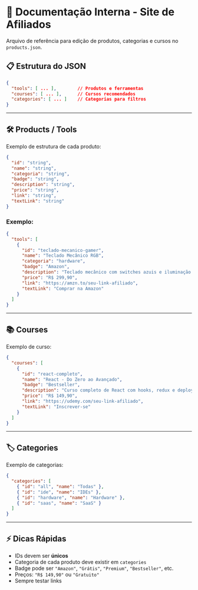 # 📘 Documentação Interna - Site de Afiliados

Arquivo de referência para edição de produtos, categorias e cursos no `products.json`.  

## 📋 Estrutura do JSON

```json
{
  "tools": [ ... ],        // Produtos e ferramentas
  "courses": [ ... ],      // Cursos recomendados
  "categories": [ ... ]    // Categorias para filtros
}
```

---

## 🛠️ Products / Tools

Exemplo de estrutura de cada produto:

```json
{
  "id": "string",           
  "name": "string",         
  "categoria": "string",    
  "badge": "string",        
  "description": "string",  
  "price": "string",        
  "link": "string",         
  "textLink": "string"      
}
```

### Exemplo:

```json
{
  "tools": [
    {
      "id": "teclado-mecanico-gamer",
      "name": "Teclado Mecânico RGB",
      "categoria": "hardware",
      "badge": "Amazon",
      "description": "Teclado mecânico com switches azuis e iluminação RGB.",
      "price": "R$ 299,90",
      "link": "https://amzn.to/seu-link-afiliado",
      "textLink": "Comprar na Amazon"
    }
  ]
}
```

---

## 📚 Courses

Exemplo de curso:

```json
{
  "courses": [
    {
      "id": "react-completo",
      "name": "React - Do Zero ao Avançado",
      "badge": "Bestseller",
      "description": "Curso completo de React com hooks, redux e deploy.",
      "price": "R$ 149,90",
      "link": "https://udemy.com/seu-link-afiliado",
      "textLink": "Inscrever-se"
    }
  ]
}
```

---

## 🏷️ Categories

Exemplo de categorias:

```json
{
  "categories": [
    { "id": "all", "name": "Todas" },
    { "id": "ide", "name": "IDEs" },
    { "id": "hardware", "name": "Hardware" },
    { "id": "saas", "name": "SaaS" }
  ]
}
```

---

## ⚡ Dicas Rápidas

* IDs devem ser **únicos**
* Categoria de cada produto deve existir em `categories`
* Badge pode ser `"Amazon"`, `"Grátis"`, `"Premium"`, `"Bestseller"`, etc.
* Preços: `"R$ 149,90"` ou `"Gratuito"`
* Sempre testar links


